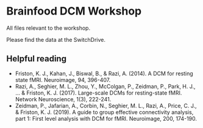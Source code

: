 # Brainfood DCM Workshop

All files relevant to the workshop.

Please find the data at the SwitchDrive.

## Helpful reading

* Friston, K. J., Kahan, J., Biswal, B., & Razi, A. (2014). A DCM for resting state fMRI. Neuroimage, 94, 396-407.
* Razi, A., Seghier, M. L., Zhou, Y., McColgan, P., Zeidman, P., Park, H. J., ... & Friston, K. J. (2017). Large-scale DCMs for resting-state fMRI. Network Neuroscience, 1(3), 222-241.
* Zeidman, P., Jafarian, A., Corbin, N., Seghier, M. L., Razi, A., Price, C. J., & Friston, K. J. (2019). A guide to group effective connectivity analysis, part 1: First level analysis with DCM for fMRI. Neuroimage, 200, 174-190.
